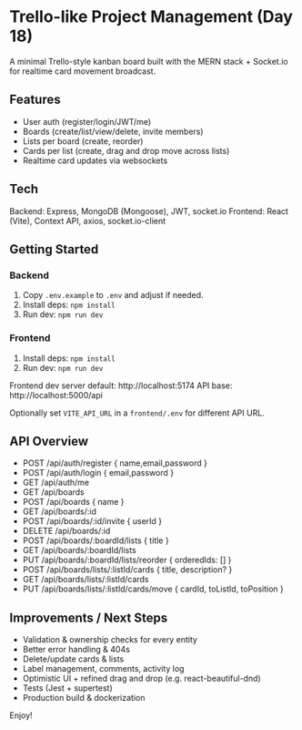 # Trello-like Project Management (Day 18)

A minimal Trello-style kanban board built with the MERN stack + Socket.io for realtime card movement broadcast.

## Features
- User auth (register/login/JWT/me)
- Boards (create/list/view/delete, invite members)
- Lists per board (create, reorder)
- Cards per list (create, drag and drop move across lists)
- Realtime card updates via websockets

## Tech
Backend: Express, MongoDB (Mongoose), JWT, socket.io
Frontend: React (Vite), Context API, axios, socket.io-client

## Getting Started
### Backend
1. Copy `.env.example` to `.env` and adjust if needed.
2. Install deps: `npm install`
3. Run dev: `npm run dev`

### Frontend
1. Install deps: `npm install`
2. Run dev: `npm run dev`

Frontend dev server default: http://localhost:5174
API base: http://localhost:5000/api

Optionally set `VITE_API_URL` in a `frontend/.env` for different API URL.

## API Overview
- POST /api/auth/register { name,email,password }
- POST /api/auth/login { email,password }
- GET /api/auth/me
- GET /api/boards
- POST /api/boards { name }
- GET /api/boards/:id
- POST /api/boards/:id/invite { userId }
- DELETE /api/boards/:id
- POST /api/boards/:boardId/lists { title }
- GET /api/boards/:boardId/lists
- PUT /api/boards/:boardId/lists/reorder { orderedIds: [] }
- POST /api/boards/lists/:listId/cards { title, description? }
- GET /api/boards/lists/:listId/cards
- PUT /api/boards/lists/:listId/cards/move { cardId, toListId, toPosition }

## Improvements / Next Steps
- Validation & ownership checks for every entity
- Better error handling & 404s
- Delete/update cards & lists
- Label management, comments, activity log
- Optimistic UI + refined drag and drop (e.g. react-beautiful-dnd)
- Tests (Jest + supertest)
- Production build & dockerization

Enjoy!
